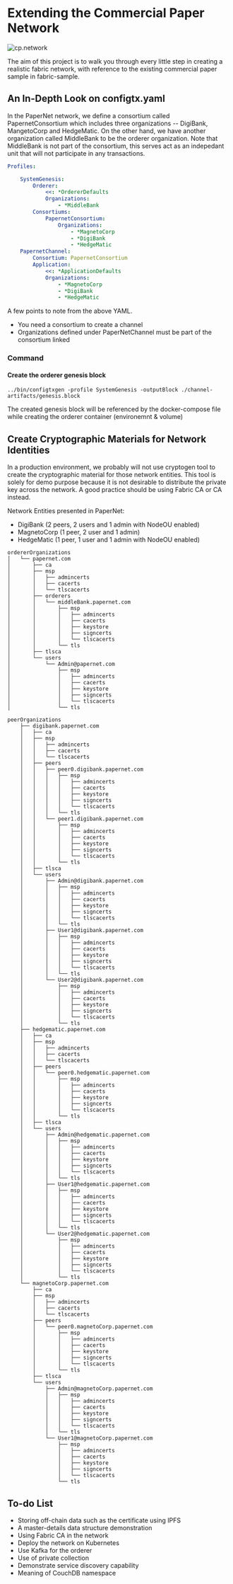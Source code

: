 # Extending the Commercial Paper Network

![cp.network](./resource/develop.diagram.2.png)

The aim of this project is to walk you through every little step in creating a realistic fabric network, with reference to the existing commercial paper sample in fabric-sample.

## An In-Depth Look on configtx.yaml

In the PaperNet network, we define a consortium called PapernetConsortium which includes three organizations -- DigiBank, MangetoCorp and HedgeMatic. On the other hand, we have another organization called MiddleBank to be the orderer organization. Note that MiddleBank is not part of the consortium, this serves act as an indepedant unit that will not participate in any transactions.

```yaml
Profiles:

    SystemGenesis:
        Orderer:
            <<: *OrdererDefaults
            Organizations:
                - *MiddleBank
        Consortiums:
            PapernetConsortium:
                Organizations:
                    - *MagnetoCorp
                    - *DigiBank
                    - *HedgeMatic
    PapernetChannel:
        Consortium: PapernetConsortium
        Application:
            <<: *ApplicationDefaults
            Organizations:
                - *MagnetoCorp
                - *DigiBank
                - *HedgeMatic
```

A few points to note from the above YAML.
* You need a consortium to create a channel
* Organizations defined under PaperNetChannel must be part of the consortium linked

### Command

#### Create the orderer genesis block
```
../bin/configtxgen -profile SystemGenesis -outputBlock ./channel-artifacts/genesis.block
```

The created genesis block will be referenced by the docker-compose file while creating the orderer container (environemnt & volume)

## Create Cryptographic Materials for Network Identities

In a production environment, we probably will not use cryptogen tool to create the cryptographic material for those network entities. This tool is solely for demo purpose because it is not desirable to distribute the private key across the network. A good practice should be using Fabric CA or CA instead.

Network Entities presented in PaperNet:

* DigiBank (2 peers, 2 users and 1 admin with NodeOU enabled)
* MagnetoCorp (1 peer, 2 user and 1 admin)
* HedgeMatic (1 peer, 1 user and 1 admin with NodeOU enabled)

```
ordererOrganizations
│   └── papernet.com
│       ├── ca
│       ├── msp
│       │   ├── admincerts
│       │   ├── cacerts
│       │   └── tlscacerts
│       ├── orderers
│       │   └── middleBank.papernet.com
│       │       ├── msp
│       │       │   ├── admincerts
│       │       │   ├── cacerts
│       │       │   ├── keystore
│       │       │   ├── signcerts
│       │       │   └── tlscacerts
│       │       └── tls
│       ├── tlsca
│       └── users
│           └── Admin@papernet.com
│               ├── msp
│               │   ├── admincerts
│               │   ├── cacerts
│               │   ├── keystore
│               │   ├── signcerts
│               │   └── tlscacerts
│               └── tls
```
```
peerOrganizations
    ├── digibank.papernet.com
    │   ├── ca
    │   ├── msp
    │   │   ├── admincerts
    │   │   ├── cacerts
    │   │   └── tlscacerts
    │   ├── peers
    │   │   ├── peer0.digibank.papernet.com
    │   │   │   ├── msp
    │   │   │   │   ├── admincerts
    │   │   │   │   ├── cacerts
    │   │   │   │   ├── keystore
    │   │   │   │   ├── signcerts
    │   │   │   │   └── tlscacerts
    │   │   │   └── tls
    │   │   └── peer1.digibank.papernet.com
    │   │       ├── msp
    │   │       │   ├── admincerts
    │   │       │   ├── cacerts
    │   │       │   ├── keystore
    │   │       │   ├── signcerts
    │   │       │   └── tlscacerts
    │   │       └── tls
    │   ├── tlsca
    │   └── users
    │       ├── Admin@digibank.papernet.com
    │       │   ├── msp
    │       │   │   ├── admincerts
    │       │   │   ├── cacerts
    │       │   │   ├── keystore
    │       │   │   ├── signcerts
    │       │   │   └── tlscacerts
    │       │   └── tls
    │       ├── User1@digibank.papernet.com
    │       │   ├── msp
    │       │   │   ├── admincerts
    │       │   │   ├── cacerts
    │       │   │   ├── keystore
    │       │   │   ├── signcerts
    │       │   │   └── tlscacerts
    │       │   └── tls
    │       └── User2@digibank.papernet.com
    │           ├── msp
    │           │   ├── admincerts
    │           │   ├── cacerts
    │           │   ├── keystore
    │           │   ├── signcerts
    │           │   └── tlscacerts
    │           └── tls
    ├── hedgematic.papernet.com
    │   ├── ca
    │   ├── msp
    │   │   ├── admincerts
    │   │   ├── cacerts
    │   │   └── tlscacerts
    │   ├── peers
    │   │   └── peer0.hedgematic.papernet.com
    │   │       ├── msp
    │   │       │   ├── admincerts
    │   │       │   ├── cacerts
    │   │       │   ├── keystore
    │   │       │   ├── signcerts
    │   │       │   └── tlscacerts
    │   │       └── tls
    │   ├── tlsca
    │   └── users
    │       ├── Admin@hedgematic.papernet.com
    │       │   ├── msp
    │       │   │   ├── admincerts
    │       │   │   ├── cacerts
    │       │   │   ├── keystore
    │       │   │   ├── signcerts
    │       │   │   └── tlscacerts
    │       │   └── tls
    │       ├── User1@hedgematic.papernet.com
    │       │   ├── msp
    │       │   │   ├── admincerts
    │       │   │   ├── cacerts
    │       │   │   ├── keystore
    │       │   │   ├── signcerts
    │       │   │   └── tlscacerts
    │       │   └── tls
    │       └── User2@hedgematic.papernet.com
    │           ├── msp
    │           │   ├── admincerts
    │           │   ├── cacerts
    │           │   ├── keystore
    │           │   ├── signcerts
    │           │   └── tlscacerts
    │           └── tls
    └── magnetoCorp.papernet.com
        ├── ca
        ├── msp
        │   ├── admincerts
        │   ├── cacerts
        │   └── tlscacerts
        ├── peers
        │   └── peer0.magnetoCorp.papernet.com
        │       ├── msp
        │       │   ├── admincerts
        │       │   ├── cacerts
        │       │   ├── keystore
        │       │   ├── signcerts
        │       │   └── tlscacerts
        │       └── tls
        ├── tlsca
        └── users
            ├── Admin@magnetoCorp.papernet.com
            │   ├── msp
            │   │   ├── admincerts
            │   │   ├── cacerts
            │   │   ├── keystore
            │   │   ├── signcerts
            │   │   └── tlscacerts
            │   └── tls
            └── User1@magnetoCorp.papernet.com
                ├── msp
                │   ├── admincerts
                │   ├── cacerts
                │   ├── keystore
                │   ├── signcerts
                │   └── tlscacerts
                └── tls
```

## To-do List
* Storing off-chain data such as the certificate using IPFS
* A master-details data structure demonstration
* Using Fabric CA in the network
* Deploy the network on Kubernetes
* Use Kafka for the orderer
* Use of private collection
* Demonstrate service discovery capability
* Meaning of CouchDB namespace
